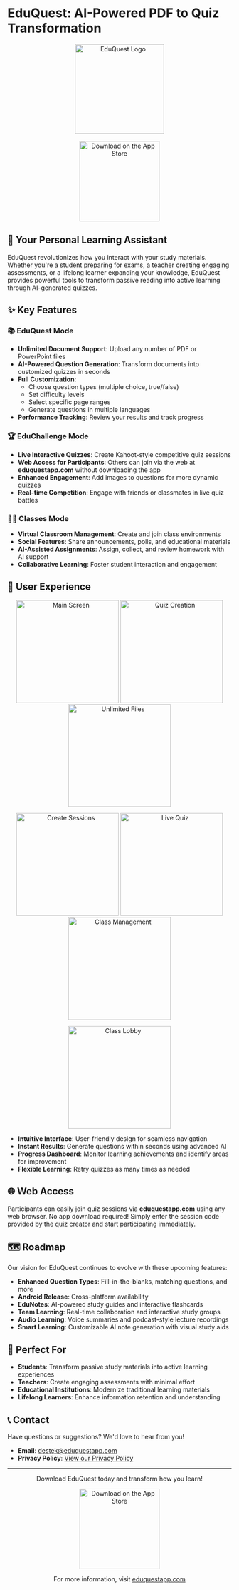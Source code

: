 # EduQuest: AI-Powered PDF to Quiz Transformation

<div align="center">
  <img src="assets/logo_transparant.png" alt="EduQuest Logo" width="200"/>
  <br>
  <br>
  <a href="https://apps.apple.com/tr/app/eduquest-pdf-to-quiz-with-ai/id6736775097?l=tr">
    <img src="assets/app_store_badge.svg.png" alt="Download on the App Store" width="180"/>
  </a>
</div>

## 🚀 Your Personal Learning Assistant

EduQuest revolutionizes how you interact with your study materials. Whether you're a student preparing for exams, a teacher creating engaging assessments, or a lifelong learner expanding your knowledge, EduQuest provides powerful tools to transform passive reading into active learning through AI-generated quizzes.

## ✨ Key Features

### 📚 EduQuest Mode
- **Unlimited Document Support**: Upload any number of PDF or PowerPoint files
- **AI-Powered Question Generation**: Transform documents into customized quizzes in seconds
- **Full Customization**:
  - Choose question types (multiple choice, true/false)
  - Set difficulty levels
  - Select specific page ranges
  - Generate questions in multiple languages
- **Performance Tracking**: Review your results and track progress

### 🏆 EduChallenge Mode
- **Live Interactive Quizzes**: Create Kahoot-style competitive quiz sessions
- **Web Access for Participants**: Others can join via the web at **eduquestapp.com** without downloading the app
- **Enhanced Engagement**: Add images to questions for more dynamic quizzes
- **Real-time Competition**: Engage with friends or classmates in live quiz battles

### 👨‍🏫 Classes Mode
- **Virtual Classroom Management**: Create and join class environments
- **Social Features**: Share announcements, polls, and educational materials
- **AI-Assisted Assignments**: Assign, collect, and review homework with AI support
- **Collaborative Learning**: Foster student interaction and engagement

## 📱 User Experience

<div align="center">
  <p>
    <img src="assets/image1.jpg" alt="Main Screen" width="230"/>
    <img src="assets/image2.jpg" alt="Quiz Creation" width="230"/>
    <img src="assets/image3.jpg" alt="Unlimited Files" width="230"/>
  </p>
  <p>
    <img src="assets/image4.jpg" alt="Create Sessions" width="230"/>
    <img src="assets/image5.jpg" alt="Live Quiz" width="230"/>
    <img src="assets/image6.jpg" alt="Class Management" width="230"/>
  </p>
  <p>
    <img src="assets/image7.jpg" alt="Class Lobby" width="230"/>
  </p>
</div>

- **Intuitive Interface**: User-friendly design for seamless navigation
- **Instant Results**: Generate questions within seconds using advanced AI
- **Progress Dashboard**: Monitor learning achievements and identify areas for improvement
- **Flexible Learning**: Retry quizzes as many times as needed

## 🌐 Web Access

Participants can easily join quiz sessions via **eduquestapp.com** using any web browser. No app download required! Simply enter the session code provided by the quiz creator and start participating immediately.

## 🗺️ Roadmap

Our vision for EduQuest continues to evolve with these upcoming features:

- **Enhanced Question Types**: Fill-in-the-blanks, matching questions, and more
- **Android Release**: Cross-platform availability
- **EduNotes**: AI-powered study guides and interactive flashcards
- **Team Learning**: Real-time collaboration and interactive study groups
- **Audio Learning**: Voice summaries and podcast-style lecture recordings
- **Smart Learning**: Customizable AI note generation with visual study aids

## 🎯 Perfect For

- **Students**: Transform passive study materials into active learning experiences
- **Teachers**: Create engaging assessments with minimal effort
- **Educational Institutions**: Modernize traditional learning materials
- **Lifelong Learners**: Enhance information retention and understanding

## 📞 Contact

Have questions or suggestions? We'd love to hear from you!

- **Email**: [destek@eduquestapp.com](mailto:destek@eduquestapp.com)
- **Privacy Policy**: [View our Privacy Policy]([https://eduquest-showcase.github.io/privacy-policy](https://eduquestapp.com/privacy_policy_page.html))

---

<div align="center">
  <p>Download EduQuest today and transform how you learn!</p>
  <a href="https://apps.apple.com/tr/app/eduquest-pdf-to-quiz-with-ai/id6736775097?l=tr">
    <img src="app_store_badge.svg.png" alt="Download on the App Store" width="180"/>
  </a>
  <p>For more information, visit <a href="https://eduquestapp.com">eduquestapp.com</a></p>
</div>
